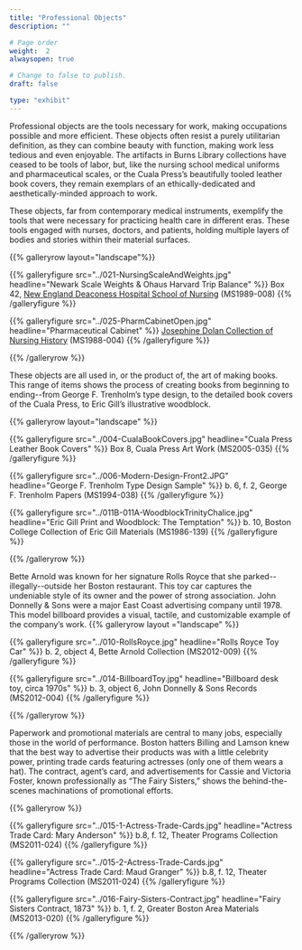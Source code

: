 ```yaml
---
title: "Professional Objects"
description: ""

# Page order
weight:  2
alwaysopen: true

# Change to false to publish.
draft: false

type: "exhibit"
---
```

Professional objects are the tools necessary for work, making occupations possible and more efficient. These objects often resist a purely utilitarian definition, as they can combine beauty with function, making work less tedious and even enjoyable. The artifacts in Burns Library collections have ceased to be tools of labor, but, like the nursing school medical uniforms and pharmaceutical scales, or the Cuala Press’s beautifully tooled leather book covers, they remain exemplars of an ethically-dedicated and aesthetically-minded approach to work.

These objects, far from contemporary medical instruments, exemplify the tools that were necessary for practicing health care in different eras. These tools engaged with nurses, doctors, and patients, holding multiple layers of bodies and stories within their material surfaces.

{{% galleryrow layout="landscape"%}}

{{% galleryfigure src="../021-NursingScaleAndWeights.jpg" headline="Newark Scale Weights & Ohaus Harvard Trip Balance" %}}
Box 42, [New England Deaconess Hospital School of Nursing](https://bc-primo.hosted.exlibrisgroup.com/permalink/f/l6ucgu/ALMA-BC21352763480001021) (MS1989-008)
{{% /galleryfigure %}}

{{% galleryfigure src="../025-PharmCabinetOpen.jpg" headline="Pharmaceutical Cabinet" %}}
[Josephine Dolan Collection of Nursing History](https://bc-primo.hosted.exlibrisgroup.com/permalink/f/l6ucgu/ALMA-BC21352781560001021) (MS1988-004)
{{% /galleryfigure %}}

{{% /galleryrow %}}

 These objects are all used in, or the product of, the art of making books. This range of items shows the process of creating books from beginning to ending--from George F. Trenholm’s type design, to the detailed book covers of the Cuala Press, to Eric Gill’s illustrative woodblock.

{{% galleryrow layout="landscape" %}}

{{% galleryfigure src="../004-CualaBookCovers.jpg" headline="Cuala Press Leather Book Covers" %}}
Box 8, Cuala Press Art Work (MS2005-035)
{{% /galleryfigure %}}

{{% galleryfigure src="../006-Modern-Design-Front2.JPG" headline="George F. Trenholm Type Design Sample" %}}
b. 6, f. 2, George F. Trenholm Papers (MS1994-038)
{{% /galleryfigure %}}

{{% galleryfigure src="../011B-011A-WoodblockTrinityChalice.jpg" headline="Eric Gill Print and Woodblock: The Temptation" %}}
b. 10, Boston College Collection of Eric Gill Materials (MS1986-139)
{{% /galleryfigure %}}

{{% /galleryrow %}}

Bette Arnold was known for her signature Rolls Royce that she parked--illegally--outside her Boston restaurant. This toy car captures the undeniable style of its owner and the power of strong association. John Donnelly & Sons were a major East Coast advertising company until 1978. This model billboard provides a visual, tactile, and customizable example of the company’s work.
{{% galleryrow layout ="landscape" %}}

{{% galleryfigure src="../010-RollsRoyce.jpg" headline="Rolls Royce Toy Car" %}}
b. 2, object 4, Bette Arnold Collection (MS2012-009)
{{% /galleryfigure %}}

{{% galleryfigure src="../014-BillboardToy.jpg" headline="Billboard desk toy, circa 1970s" %}}
b. 3, object 6, John Donnelly & Sons Records (MS2012-004)
{{% /galleryfigure %}}

{{% /galleryrow %}}

Paperwork and promotional materials are central to many jobs, especially those in the world of performance. Boston hatters Billing and Lamson knew that the best way to advertise their products was with a little celebrity power, printing trade cards featuring actresses (only one of them wears a hat). The contract, agent’s card, and advertisements for Cassie and Victoria Foster, known professionally as “The Fairy Sisters,” shows the behind-the-scenes machinations of promotional efforts.

{{% galleryrow %}}

{{% galleryfigure src="../015-1-Actress-Trade-Cards.jpg" headline="Actress Trade Card: Mary Anderson" %}}
b.8, f. 12, Theater Programs Collection (MS2011-024)
{{% /galleryfigure %}}

{{% galleryfigure src="../015-2-Actress-Trade-Cards.jpg" headline="Actress Trade Card: Maud Granger" %}}
b.8, f. 12, Theater Programs Collection (MS2011-024)
{{% /galleryfigure %}}

{{% galleryfigure src="../016-Fairy-Sisters-Contract.jpg" headline="Fairy Sisters Contract, 1873" %}}
b. 1, f. 2, Greater Boston Area Materials (MS2013-020)
{{% /galleryfigure %}}

{{% /galleryrow %}}

